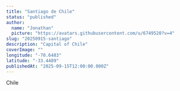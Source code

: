 ```yaml
---
title: "Santiago de Chile"
status: "published"
author:
  name: "Jonathan"
  picture: "https://avatars.githubusercontent.com/u/6749520?v=4"
slug: "20250915-santiago"
description: "Capital of Chile"
coverImage: ""
longitude: "-70.6483"
latitude: "-33.4489"
publishedAt: "2025-09-15T12:00:00.000Z"
---
```


Chile
